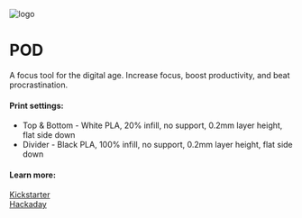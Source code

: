 ![logo](https://ksr-ugc.imgix.net/assets/025/351/929/4983dc4f0fb1616cff304cc5e4957876_original.jpg?ixlib=rb-2.1.0&crop=faces&w=1552&h=873&fit=crop&v=1559511641&auto=format&frame=1&q=92&s=adc4a1900eaeffa722ca2731d386add9)
# POD
A focus tool for the digital age. Increase focus, boost productivity, and beat procrastination.

#### Print settings:
- Top & Bottom - White PLA, 20% infill, no support, 0.2mm layer height, flat side down
- Divider - Black PLA, 100% infill, no support, 0.2mm layer height, flat side down

#### Learn more:
[Kickstarter](https://www.kickstarter.com/projects/garypeng/quickstarter-pod-a-focus-tool-for-the-digital-age) \
[Hackaday](https://hackaday.io/project/166949-pod)
